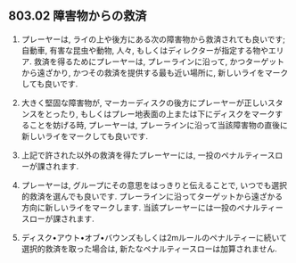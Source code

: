 ## 803.02 障害物からの救済

1. プレーヤーは,
ライの上や後方にある次の障害物から救済されても良いです;
自動車,
有害な昆虫や動物,
人々,
もしくはディレクターが指定する物やエリア.
救済を得るためにプレーヤーは,
プレーラインに沿って,
かつターゲットから遠ざかり,
かつその救済を提供する最も近い場所に,
新しいライをマークしても良いです.

1. 大きく堅固な障害物が,
マーカーディスクの後方にプレーヤーが正しいスタンスをとったり,
もしくはプレー地表面の上または下にディスクをマークすることを妨げる時,
プレーヤーは,
プレーラインに沿って当該障害物の直後に新しいライをマークしても良いです.

1. 上記で許された以外の救済を得たプレーヤーには,
一投のペナルティースローが課されます.

1. プレーヤーは,
グループにその意思をはっきりと伝えることで,
いつでも選択的救済を選んでも良いです.
プレーラインに沿ってターゲットから遠ざかる方向に新しいライをマークします.
当該プレーヤーには一投のペナルティースローが課されます.

1. ディスク•アウト•オブ•バウンズもしくは2mルールのペナルティーに続いて選択的救済を取った場合は,
新たなペナルティースローは加算されません.
